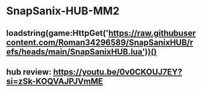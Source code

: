 # SnapSanix-HUB-MM2
loadstring(game:HttpGet('https://raw.githubusercontent.com/Roman34296589/SnapSanixHUB/refs/heads/main/SnapSanixHUB.lua'))()
------------------------------------------------------------------------------------------------------------------
hub review: https://youtu.be/0v0CKOUJ7EY?si=zSk-KOQVAJPJVmME
--------------------------------------------------------------------------------------------
